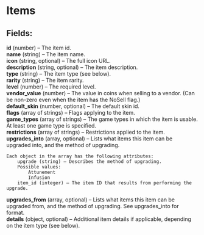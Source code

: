 # Items
## Fields:  
**id** (number) – The item id.  
**name** (string) – The item name.  
**icon** (string, optional) – The full icon URL.  
**description** (string, optional) – The item description.  
**type** (string) – The item type (see below).  
**rarity** (string) – The item rarity.  
**level** (number) – The required level.  
**vendor_value** (number) – The value in coins when selling to a vendor. (Can be non-zero even when the item has the NoSell flag.)  
**default_skin** (number, optional) – The default skin id.  
**flags** (array of strings) – Flags applying to the item.  
**game_types** (array of strings) – The game types in which the item is usable. At least one game type is specified.  
**restrictions** (array of strings) – Restrictions applied to the item.  
**upgrades_into** (array, optional) – Lists what items this item can be upgraded into, and the method of upgrading.  
```
Each object in the array has the following attributes:
    upgrade (string) – Describes the method of upgrading.     
    Possible values:
        Attunement
        Infusion    
    item_id (integer) – The item ID that results from performing the upgrade.
```
**upgrades_from** (array, optional) – Lists what items this item can be upgraded from, and the method of upgrading. See upgrades_into for format.  
**details** (object, optional) – Additional item details if applicable, depending on the item type (see below).  